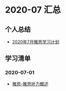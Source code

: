 # 2020-07 汇总

## 个人总结
* [2020年7月雅思学习计划](./2020年7月雅思学习计划.md)

## 学习清单

### 2020-07-01
* [雅思-雅思听力概述](./2020-07-01/雅思-雅思听力概述.md)